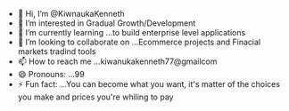 - 👋 Hi, I’m @KiwnaukaKenneth
- 👀 I’m interested in Gradual Growth/Development
- 🌱 I’m currently learning ...to build enterprise level applications
- 💞️ I’m looking to collaborate on ...Ecommerce projects and Finacial markets tradind tools
- 📫 How to reach me ...kiwanukakenneth77@gmailcom
- 😄 Pronouns: ...99
- ⚡ Fun fact: ...You can become what you want, it's matter of the choices you make and prices you're whiling to pay

<!---
KiwnaukaKenneth/KiwnaukaKenneth is a ✨ special ✨ repository because its `README.md` (this file) appears on your GitHub profile.
You can click the Preview link to take a look at your changes.
--->
